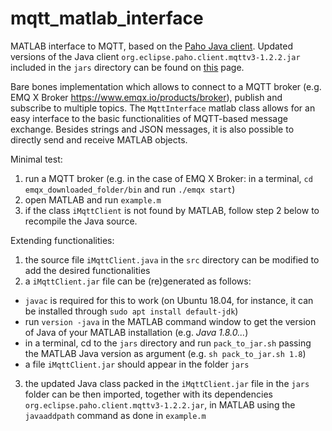 # mqtt_matlab_interface
MATLAB interface to MQTT, based on the [Paho Java client](https://www.eclipse.org/paho/clients/java/). Updated versions of the Java client `org.eclipse.paho.client.mqttv3-1.2.2.jar` included in the `jars` directory can be found on [this](https://repo.eclipse.org/content/repositories/paho-releases/org/eclipse/paho/org.eclipse.paho.client.mqttv3/) page.

Bare bones implementation which allows to connect to a MQTT broker (e.g. EMQ X Broker https://www.emqx.io/products/broker), publish and subscribe to multiple topics. The `MqttInterface` matlab class allows for an easy interface to the basic functionalities of MQTT-based message exchange. Besides strings and JSON messages, it is also possible to directly send and receive MATLAB objects.

Minimal test:
1. run a MQTT broker (e.g. in the case of EMQ X Broker: in a terminal, `cd emqx_downloaded_folder/bin` and run `./emqx start`)
2. open MATLAB and run `example.m`
3. if the class `iMqttClient` is not found by MATLAB, follow step 2 below to recompile the Java source.

Extending functionalities:
1. the source file `iMqttClient.java` in the `src` directory can be modified to add the desired functionalities
2. a `iMqttClient.jar` file can be (re)generated as follows:
  * `javac` is required for this to work (on Ubuntu 18.04, for instance, it can be installed through `sudo apt install default-jdk`)
  * run `version -java` in the MATLAB command window to get the version of Java of your MATLAB installation (e.g. *Java 1.8.0...*)
  * in a terminal, cd to the `jars` directory and run `pack_to_jar.sh` passing the MATLAB Java version as argument (e.g. `sh pack_to_jar.sh 1.8`)
  * a file `iMqttClient.jar` should appear in the folder `jars`
3. the updated Java class packed in the `iMqttClient.jar` file in the `jars` folder can be then imported, together with its dependencies `org.eclipse.paho.client.mqttv3-1.2.2.jar`, in MATLAB using the `javaaddpath` command as done in `example.m`
